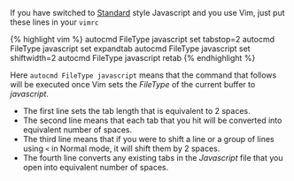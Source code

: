 ---
---
If you have switched to [Standard](http://github.com/feross/standard) style Javascript and you use Vim, just put these lines in your `vimrc`

{% highlight vim %}
autocmd FileType javascript set tabstop=2
autocmd FileType javascript set expandtab
autocmd FileType javascript set shiftwidth=2
autocmd FileType javascript retab
{% endhighlight %}

Here `autocmd FileType javascript` means that the command that follows will be executed once Vim sets the *FileType* of the current buffer to *javascript*.

* The first line sets the tab length that is equivalent to 2 spaces.
* The second line means that each tab that you hit will be converted into equivalent number of spaces.
* The third line means that if you were to shift a line or a group of lines using `<` in Normal mode, it will shift them by 2 spaces.
* The fourth line converts any existing tabs in the *Javascript* file that you open into equivalent number of spaces.
